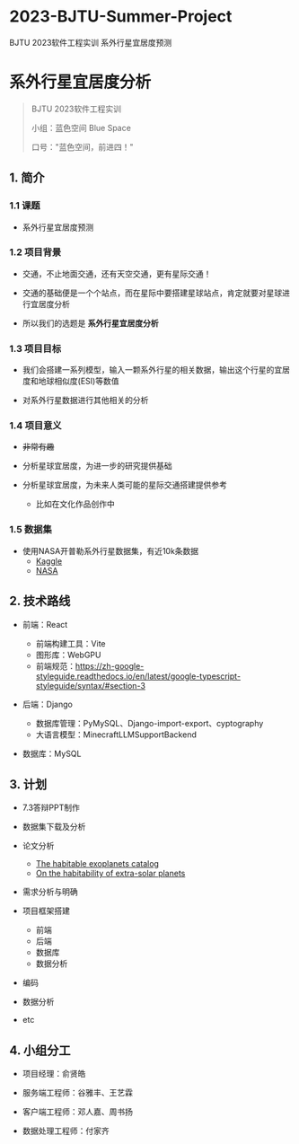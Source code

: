 # 2023-BJTU-Summer-Project
BJTU 2023软件工程实训 系外行星宜居度预测



# 系外行星宜居度分析

> BJTU 2023软件工程实训
>
> 小组：蓝色空间 Blue Space
>
> 口号："蓝色空间，前进四！"

## 1. 简介

### 1.1 课题

- 系外行星宜居度预测

### 1.2 项目背景

- 交通，不止地面交通，还有天空交通，更有星际交通！

- 交通的基础便是一个个站点，而在星际中要搭建星球站点，肯定就要对星球进行宜居度分析

- 所以我们的选题是 **系外行星宜居度分析**

### 1.3 项目目标

- 我们会搭建一系列模型，输入一颗系外行星的相关数据，输出这个行星的宜居度和地球相似度(ESI)等数值

- 对系外行星数据进行其他相关的分析

### 1.4 项目意义

- ~~非常有趣~~

- 分析星球宜居度，为进一步的研究提供基础

- 分析星球宜居度，为未来人类可能的星际交通搭建提供参考
  - 比如在文化作品创作中

### 1.5 数据集

- 使用NASA开普勒系外行星数据集，有近10k条数据
  - [Kaggle](www.kaggle.com/datasets/nasa/kepler-exoplanet-search-results)
  - [NASA](https://exoplanetarchive.ipac.caltech.edu/cgi-bin/TblView/nph-tblView?app=ExoTbls&config=PS)

## 2. 技术路线

- 前端：React
  - 前端构建工具：Vite
  - 图形库：WebGPU
  - 前端规范：https://zh-google-styleguide.readthedocs.io/en/latest/google-typescript-styleguide/syntax/#section-3
  
- 后端：Django
  - 数据库管理：PyMySQL、Django-import-export、cyptography
  - 大语言模型：MinecraftLLMSupportBackend

- 数据库：MySQL

## 3. 计划

- 7.3答辩PPT制作

- 数据集下载及分析

- 论文分析
  - [The habitable exoplanets catalog](https://phl.upr.edu/projects/habitable-exoplanets-catalog)
  - [On the habitability of extra-solar planets](http://115.27.245.27/_tsf/00/0E/EJvQn2qeyqq2.pdf)

- 需求分析与明确

- 项目框架搭建
  - 前端
  - 后端
  - 数据库
  - 数据分析

- 编码

- 数据分析

- etc

## 4. 小组分工

- 项目经理：俞贤皓

- 服务端工程师：谷雅丰、王艺霖

- 客户端工程师：邓人嘉、周书扬

- 数据处理工程师：付家齐
